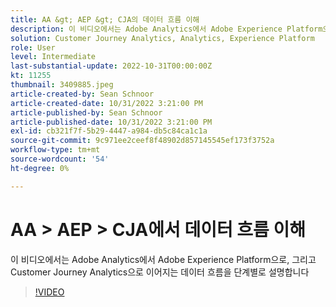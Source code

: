 ```yaml
---
title: AA &gt; AEP &gt; CJA의 데이터 흐름 이해
description: 이 비디오에서는 Adobe Analytics에서 Adobe Experience Platform으로, 그리고 Customer Journey Analytics으로 이어지는 데이터 흐름을 단계별로 설명합니다
solution: Customer Journey Analytics, Analytics, Experience Platform
role: User
level: Intermediate
last-substantial-update: 2022-10-31T00:00:00Z
kt: 11255
thumbnail: 3409885.jpeg
article-created-by: Sean Schnoor
article-created-date: 10/31/2022 3:21:00 PM
article-published-by: Sean Schnoor
article-published-date: 10/31/2022 3:21:00 PM
exl-id: cb321f7f-5b29-4447-a984-db5c84ca1c1a
source-git-commit: 9c971ee2ceef8f48902d857145545ef173f3752a
workflow-type: tm+mt
source-wordcount: '54'
ht-degree: 0%

---
```


# AA > AEP > CJA에서 데이터 흐름 이해

이 비디오에서는 Adobe Analytics에서 Adobe Experience Platform으로, 그리고 Customer Journey Analytics으로 이어지는 데이터 흐름을 단계별로 설명합니다

>[!VIDEO](https://video.tv.adobe.com/v/3409885/?quality=12&learn=on)
